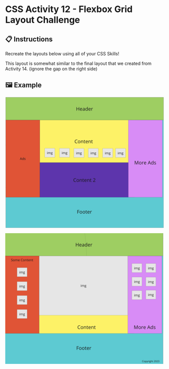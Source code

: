 # CSS Activity 12 - Flexbox Grid Layout Challenge

## 📋 Instructions

Recreate the layouts below using all of your CSS Skills! 

This layout is somewhat similar to the final layout that we created from Activity 14.
(ignore the gap on the right side)

## 🖼️ Example

![](../../../Assets/CSS/flexGrid6.png)

![](../../../Assets/CSS/flexGrid7.png)